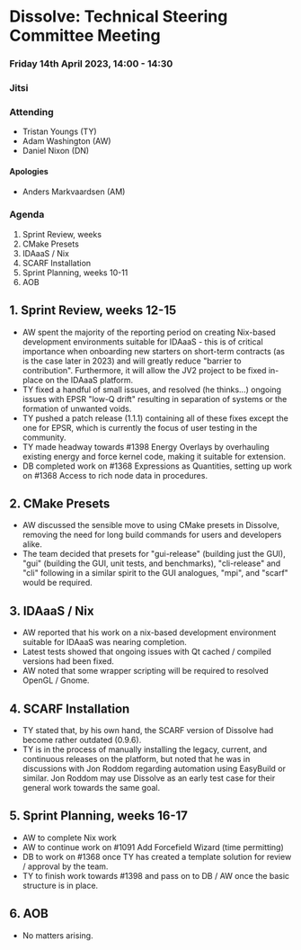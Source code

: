 # Dissolve: Technical Steering Committee Meeting
### Friday 14th April 2023, 14:00 - 14:30
### Jitsi

### Attending

- Tristan Youngs (TY)
- Adam Washington (AW)
- Daniel Nixon (DN)

#### Apologies

- Anders Markvaardsen (AM)

### Agenda

1. Sprint Review, weeks 
2. CMake Presets
3. IDAaaS / Nix
4. SCARF Installation
5. Sprint Planning, weeks 10-11
6. AOB

## 1. Sprint Review, weeks 12-15

- AW spent the majority of the reporting period on creating Nix-based development environments suitable for IDAaaS - this is of critical importance when onboarding new starters on short-term contracts (as is the case later in 2023) and will greatly reduce "barrier to contribution". Furthermore, it will allow the JV2 project to be fixed in-place on the IDAaaS platform.
- TY fixed a handful of small issues, and resolved (he thinks...) ongoing issues with EPSR "low-Q drift" resulting in separation of systems or the formation of unwanted voids.
- TY pushed a patch release (1.1.1) containing all of these fixes except the one for EPSR, which is currently the focus of user testing in the community.
- TY made headway towards #1398 Energy Overlays by overhauling existing energy and force kernel code, making it suitable for extension.
- DB completed work on #1368 Expressions as Quantities, setting up work on #1368 Access to rich node data in procedures.

## 2. CMake Presets

- AW discussed the sensible move to using CMake presets in Dissolve, removing the need for long build commands for users and developers alike.
- The team decided that presets for "gui-release" (building just the GUI), "gui" (building the GUI, unit tests, and benchmarks), "cli-release" and "cli" following in a similar spirit to the GUI analogues, "mpi", and "scarf" would be required.

## 3. IDAaaS / Nix

- AW reported that his work on a nix-based development environment suitable for IDAaaS was nearing completion.
- Latest tests showed that ongoing issues with Qt cached / compiled versions had been fixed.
- AW noted that some wrapper scripting will be required to resolved OpenGL / Gnome.

## 4. SCARF Installation

- TY stated that, by his own hand, the SCARF version of Dissolve had become rather outdated (0.9.6).
- TY is in the process of manually installing the legacy, current, and continuous releases on the platform, but noted that he was in discussions with Jon Roddom regarding automation using EasyBuild or similar. Jon Roddom may use Dissolve as an early test case for their general work towards the same goal.

## 5. Sprint Planning, weeks 16-17
- AW to complete Nix work
- AW to continue work on #1091 Add Forcefield Wizard (time permitting)
- DB to work on #1368 once TY has created a template solution for review / approval by the team.
- TY to finish work towards #1398 and pass on to DB / AW once the basic structure is in place.

## 6. AOB
- No matters arising.
